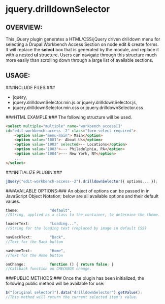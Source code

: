 jquery.drilldownSelector
========================

OVERVIEW:
---------

This jQuery plugin generates a HTML/CSS/jQuery driven drilldown menu
for selecting a Drupal Workbench Access Section on node edit & create 
forms.  It will replace the **select** box that is generated by the 
module, and replace it with a nested **ul** structure.  Users can 
navigate through this structure much more easily than scrolling down
through a large list of available sections.

USAGE:
------

###INCLUDE FILES:###
* jquery,
* jquery.drilldownSelector.min.js or jquery.drilldownSelector.js,
* jquery.drilldownSelector.min.css or jquery.drilldownSelector.css

###HTML EXAMPLE:###
The following structure will be used.

```html
<select multiple="multiple" name="workbench_access[]" 
id="edit-workbench-access--2" class="form-select required">
    <option value="menu-main"> Main</option>
    <option value="1001">- About Us</option>
    <option value="1002" selected>-- Locations</option>
    <option value="1003">--- Philadelphia, PA</option>
    <option value="1004">--- New York, NY</option>
    ...
</select>
```

###INITIALIZE PLUGIN:###
```javascript
jQuery("edit-workbench-access--2").drilldownSelector({ options... });
```

###AVAILABLE OPTIONS:###
An object of options can be passed in in JavaScript Object Notation;
below are all available options and their default values.

```javascript
theme:              "default",
//String, applied as a class to the container, to determine the theme.

loaderText:         "Loading...",
//String for the loading text (replaced by image in default CSS)

navBackText:        "Back",
//Text for the Back button

navHomeText:        "Home",
//Text for the Home button

onChange:           function () { return false; }  
//Callback function on CHECKBOX change.
```

###PUBLIC METHODS:###
Once the plugin has been initialized, the following public method
will be available for use:

```javascript
$("[original selector]").data("drilldownSelector").getValue();
//This method will return the current selected item's value.
```

